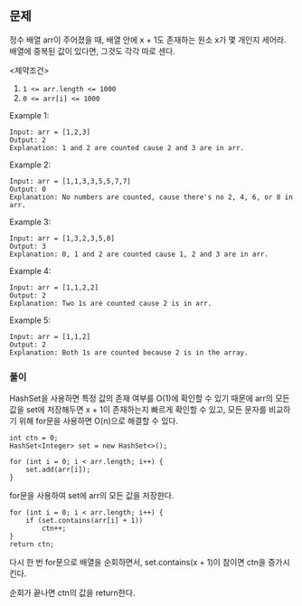 ## 문제
정수 배열 arr이 주어졌을 때, 배열 안에 x + 1도 존재하는 원소 x가 몇 개인지 세어라. 배열에 중복된 값이 있다면, 그것도 각각 따로 센다.

<제약조건>
1. `1 <= arr.length <= 1000`
2. `0 <= arr[i] <= 1000`

Example 1:
```
Input: arr = [1,2,3]
Output: 2
Explanation: 1 and 2 are counted cause 2 and 3 are in arr.
```
Example 2:
```
Input: arr = [1,1,3,3,5,5,7,7]
Output: 0
Explanation: No numbers are counted, cause there's no 2, 4, 6, or 8 in arr.
```
Example 3:
```
Input: arr = [1,3,2,3,5,0]
Output: 3
Explanation: 0, 1 and 2 are counted cause 1, 2 and 3 are in arr.
```
Example 4:
```
Input: arr = [1,1,2,2]
Output: 2
Explanation: Two 1s are counted cause 2 is in arr.
```
Example 5:
```
Input: arr = [1,1,2]
Output: 2
Explanation: Both 1s are counted because 2 is in the array.
```

### 풀이
HashSet을 사용하면 특정 값의 존재 여부를 O(1)에 확인할 수 있기 때문에 arr의 모든 값을 set에 저장해두면 x + 1이 존재하는지 빠르게 확인할 수 있고, 모든 문자를 비교하기 위해 for문을 사용하면 O(n)으로 해결할 수 있다.

```
int ctn = 0;
HashSet<Integer> set = new HashSet<>();

for (int i = 0; i < arr.length; i++) {
    set.add(arr[i]);
}
```
for문을 사용하여 set에 arr의 모든 값을 저장한다.

```
for (int i = 0; i < arr.length; i++) {
    if (set.contains(arr[i] + 1))
        ctn++;
}
return ctn;
```
다시 한 번 for문으로 배열을 순회하면서, set.contains(x + 1)이 참이면 ctn을 증가시킨다. 

순회가 끝나면 ctn의 값을 return한다.